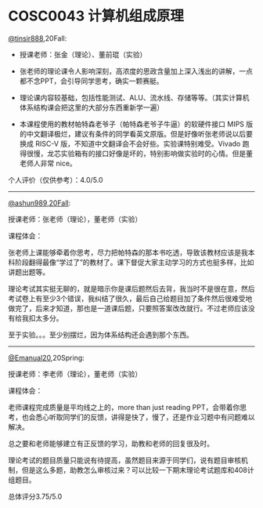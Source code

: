 
# COSC0043 计算机组成原理

[@tinsir888](https://github.com/tinsir888),20Fall:

- 授课老师：张金（理论）、董前琨（实验）

- 张老师的理论课令人影响深刻，高浓度的思政含量加上深入浅出的讲解，一点都不念PPT，会引导同学思考，确实一颗赛艇。
- 理论课内容较基础，包括性能测试、ALU、流水线、存储等等。（其实计算机体系结构课会把这里的大部分东西重新学一遍）
- 本课程使用的教材帕特森老爷子（帕特森老爷子牛逼）的软硬件接口 MIPS 版的中文翻译极烂，建议有条件的同学看英文原版。但是好像听张老师说以后要换成 RISC-V 版，不知道中文翻译会不会好些。实验课特别难受。Vivado 跑得很慢，龙芯实验箱有的接口好像是坏的，特别影响做实验时的心情。但是董老师人非常 nice。

个人评价（仅供参考）：4.0/5.0

---

[@ashun989,20Fall](https://github.com/ashun989):

授课老师：张老师（理论），董老师（实验）

课程体会：

张老师上课能够牵着你思考，尽力把帕特森的那本书吃透，导致该教材应该是我本科阶段翻得最像“学过了”的教材了。课下督促大家主动学习的方式也挺多样，比如讲题出题等。

理论考试其实挺无聊的，就是暗示你是课后题然后去背，我当时不是很在意，然后考试卷上有至少3个错误，我纠结了很久，最后自己给题目加了条件然后很难受地做完了，后来才知道，那也是一道课后题，只要照答案改改就行。不过老师应该没有给我扣太多分。

至于实验。。。至少别摆烂，因为体系结构还会遇到那个东西。

---

[@Emanual20](https://github.com/Emanual20),20Spring:

授课老师：李老师（理论），董老师（实验）

课程体会：

老师课程完成质量是平均线之上的，more than just reading PPT，会带着你思考，也会悉心听取同学们的反馈，讲得是快了，慢了，还是作业习题中有问题难以解决。

总之要和老师能够建立有正反馈的学习，助教和老师的回复很及时。

理论考试的题目质量只能说有待提高，虽然题目来源于同学们，说有题目审核机制，但是这么多题，助教怎么审核过来？可以比较一下期末理论考试题库和408计组题目。

总体评分3.75/5.0